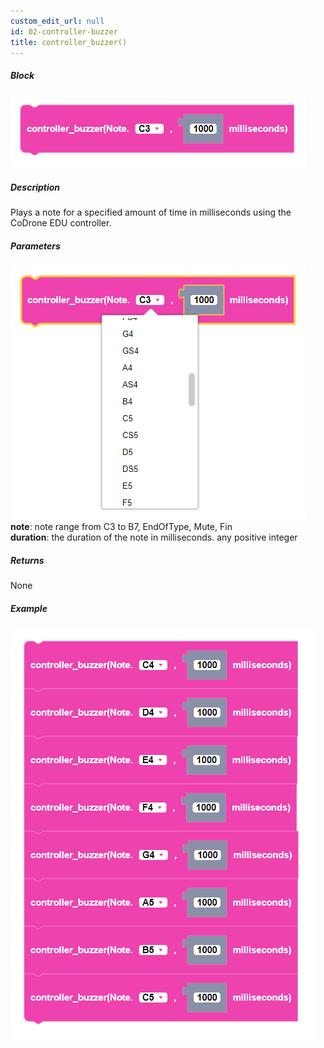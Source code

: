 ```yaml
---
custom_edit_url: null
id: 02-controller-buzzer
title: controller_buzzer()
---
```


##### Block

![controller buzzer block image](controller_buzzer.PNG)<br />

##### Description

Plays a note for a specified amount of time in milliseconds using the CoDrone EDU controller.

##### Parameters
![controller buzzer block image](controller_buzzer_params.PNG) <br />
**note**: note range from C3 to B7, EndOfType, Mute, Fin <br />
**duration**: the duration of the note in milliseconds. any positive integer

##### Returns

None

##### Example

![drone buzzer example](controller_buzzer_example.PNG)
